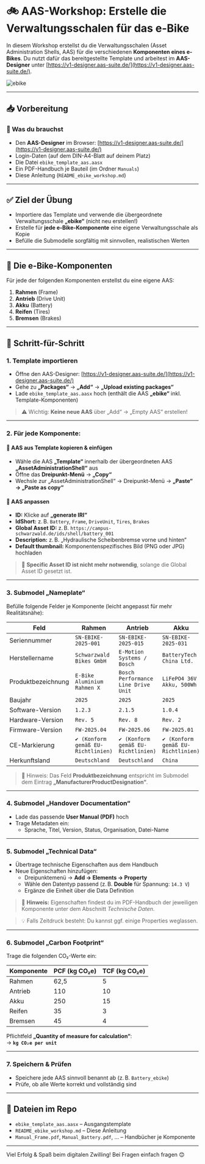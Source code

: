 # 🚲 AAS-Workshop: Erstelle die Verwaltungsschalen für das e-Bike

In diesem Workshop erstellst du die Verwaltungsschalen (Asset Administration Shells, AAS) für die verschiedenen **Komponenten eines e-Bikes**. Du nutzt dafür das bereitgestellte Template und arbeitest im **AAS-Designer** unter [https://v1-designer.aas-suite.de/](https://v1-designer.aas-suite.de/).

![ebike](https://github.com/user-attachments/assets/cbe31a72-746f-411f-8391-8c1cd6797cb4)

---

## 📥 Vorbereitung

### 🔹 Was du brauchst

- Den **AAS-Designer** im Browser: [https://v1-designer.aas-suite.de/](https://v1-designer.aas-suite.de/)
- Login-Daten (auf dem DIN-A4-Blatt auf deinem Platz)
- Die Datei `ebike_template_aas.aasx`
- Ein PDF-Handbuch je Bauteil (im Ordner `Manuals`)
- Diese Anleitung (`README_ebike_workshop.md`)

---

## ✅ Ziel der Übung

- Importiere das Template und verwende die übergeordnete Verwaltungsschale **„ebike“** (nicht neu erstellen!)
- Erstelle für **jede e-Bike-Komponente** eine eigene Verwaltungsschale als Kopie
- Befülle die Submodelle sorgfältig mit sinnvollen, realistischen Werten

---

## 🧩 Die e-Bike-Komponenten

Für jede der folgenden Komponenten erstellst du eine eigene AAS:

1. **Rahmen** (Frame)
2. **Antrieb** (Drive Unit)
3. **Akku** (Battery)
4. **Reifen** (Tires)
5. **Bremsen** (Brakes)

---

## 🔧 Schritt-für-Schritt

### 1. Template importieren

- Öffne den AAS-Designer: [https://v1-designer.aas-suite.de/](https://v1-designer.aas-suite.de/)
- Gehe zu **„Packages“** → **„Add“** → **„Upload existing packages“**
- Lade `ebike_template_aas.aasx` hoch (enthält die AAS **„ebike“** inkl. Template-Komponenten)

> ⚠️ Wichtig: **Keine neue AAS** über „Add“ → „Empty AAS“ erstellen!

---

### 2. Für jede Komponente:

#### 🔹 AAS aus Template kopieren & einfügen

- Wähle die AAS **„Template“** innerhalb der übergeordneten AAS **„AssetAdministrationShell“** aus
- Öffne das **Dreipunkt-Menü** → **„Copy“**
- Wechsle zur „AssetAdministrationShell“ → Dreipunkt-Menü → **„Paste“ → „Paste as copy“**

#### 🔹 AAS anpassen

- **ID:** Klicke auf **„generate IRI“**
- **IdShort:** z. B. `Battery`, `Frame`, `DriveUnit`, `Tires`, `Brakes`
- **Global Asset ID:** z. B. `https://campus-schwarzwald.de/ids/shell/battery_001`
- **Description:** z. B. „Hydraulische Scheibenbremse vorne und hinten“
- **Default thumbnail:** Komponentenspezifisches Bild (PNG oder JPG) hochladen

> 🛑 **Specific Asset ID ist nicht mehr notwendig**, solange die Global Asset ID gesetzt ist.

---

### 3. Submodel „Nameplate“

Befülle folgende Felder je Komponente (leicht angepasst für mehr Realitätsnähe):

| **Feld**               | **Rahmen**                               | **Antrieb**                              | **Akku**                                 | **Reifen**                               | **Bremsen**                              |
|------------------------|------------------------------------------|------------------------------------------|------------------------------------------|------------------------------------------|------------------------------------------|
| Seriennummer           | `SN-EBIKE-2025-001`                      | `SN-EBIKE-2025-015`                      | `SN-EBIKE-2025-031`                      | `SN-EBIKE-2025-045`                      | `SN-EBIKE-2025-060`                      |
| Herstellername         | `Schwarzwald Bikes GmbH`                 | `E-Motion Systems / Bosch`               | `BatteryTech China Ltd.`                 | `Continental Reifen GmbH`                | `Shimano Brake Systems`                  |
| Produktbezeichnung     | `E-Bike Aluminium Rahmen X`              | `Bosch Performance Line Drive Unit`      | `LiFePO4 36V Akku, 500Wh`                | `Continental Contact Plus`               | `Shimano Deore Hydraulische Bremsen`     |
| Baujahr                | `2025`                                   | `2025`                                   | `2025`                                   | `2025`                                   | `2025`                                   |
| Software-Version       | `1.2.3`                                  | `2.1.5`                                  | `1.0.4`                                  | `N/A`                                    | `3.0.1`                                  |
| Hardware-Version       | `Rev. 5`                                 | `Rev. 8`                                 | `Rev. 2`                                 | `Rev. 4`                                 | `Rev. 3`                                 |
| Firmware-Version       | `FW-2025.04`                             | `FW-2025.06`                             | `FW-2025.01`                             | `N/A`                                    | `FW-2025.02`                             |
| CE-Markierung          | `✔️ (Konform gemäß EU-Richtlinien)`       | `✔️ (Konform gemäß EU-Richtlinien)`       | `✔️ (Konform gemäß EU-Richtlinien)`       | `✔️ (Konform gemäß EU-Richtlinien)`       | `✔️ (Konform gemäß EU-Richtlinien)`       |
| Herkunftsland          | `Deutschland`                            | `Deutschland`                            | `China`                                  | `Deutschland`                            | `Japan`                                  |

> 📌 Hinweis: Das Feld **Produktbezeichnung** entspricht im Submodel dem Eintrag **„ManufacturerProductDesignation“**.

---

### 4. Submodel „Handover Documentation“

- Lade das passende **User Manual (PDF)** hoch
- Trage Metadaten ein:
  - Sprache, Titel, Version, Status, Organisation, Datei-Name

---

### 5. Submodel „Technical Data“

- Übertrage technische Eigenschaften aus dem Handbuch
- Neue Eigenschaften hinzufügen:
  - Dreipunktemenü → **Add → Elements → Property**
  - Wähle den Datentyp passend (z. B. **Double** für Spannung: `14.3 V`)
  - Ergänze die Einheit über die Data Definition

> 📝 **Hinweis:** Eigenschaften findest du im PDF-Handbuch der jeweiligen Komponente unter dem Abschnitt *Technische Daten*.

> 💡 Falls Zeitdruck besteht: Du kannst ggf. einige Properties weglassen.

---

### 6. Submodel „Carbon Footprint“

Trage die folgenden CO₂-Werte ein:

| Komponente | PCF (kg CO₂e) | TCF (kg CO₂e) |
|------------|----------------|----------------|
| Rahmen     | 62,5           | 5              |
| Antrieb    | 110            | 10             |
| Akku       | 250            | 15             |
| Reifen     | 35             | 3              |
| Bremsen    | 45             | 4              |

Pflichtfeld **„Quantity of measure for calculation“**:  
→ **`kg CO₂e per unit`**

---

### 7. Speichern & Prüfen

- Speichere jede AAS sinnvoll benannt ab (z. B. `Battery_ebike`)
- Prüfe, ob alle Werte korrekt und vollständig sind

---

## 📁 Dateien im Repo

- `ebike_template_aas.aasx` – Ausgangstemplate
- `README_ebike_workshop.md` – Diese Anleitung
- `Manual_Frame.pdf`, `Manual_Battery.pdf`, … – Handbücher je Komponente

---

Viel Erfolg & Spaß beim digitalen Zwilling! Bei Fragen einfach fragen 😊
